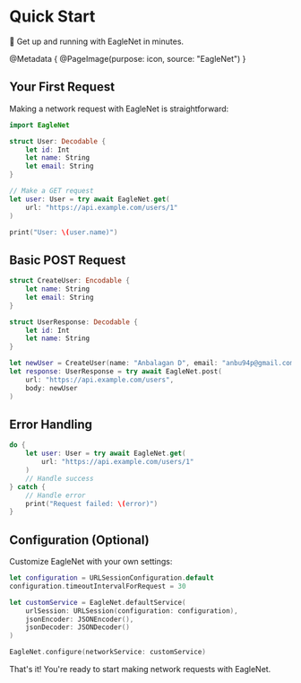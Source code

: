# Quick Start

🦅 Get up and running with EagleNet in minutes.

@Metadata {
   @PageImage(purpose: icon, source: "EagleNet")
}

## Your First Request

Making a network request with EagleNet is straightforward:

```swift
import EagleNet

struct User: Decodable {
    let id: Int
    let name: String
    let email: String
}

// Make a GET request
let user: User = try await EagleNet.get(
    url: "https://api.example.com/users/1"
)

print("User: \(user.name)")
```

## Basic POST Request

```swift
struct CreateUser: Encodable {
    let name: String
    let email: String
}

struct UserResponse: Decodable {
    let id: Int
    let name: String
}

let newUser = CreateUser(name: "Anbalagan D", email: "anbu94p@gmail.com")
let response: UserResponse = try await EagleNet.post(
    url: "https://api.example.com/users",
    body: newUser
)
```

## Error Handling

```swift
do {
    let user: User = try await EagleNet.get(
        url: "https://api.example.com/users/1"
    )
    // Handle success
} catch {
    // Handle error
    print("Request failed: \(error)")
}
```

## Configuration (Optional)

Customize EagleNet with your own settings:

```swift
let configuration = URLSessionConfiguration.default
configuration.timeoutIntervalForRequest = 30

let customService = EagleNet.defaultService(
    urlSession: URLSession(configuration: configuration),
    jsonEncoder: JSONEncoder(),
    jsonDecoder: JSONDecoder()
)

EagleNet.configure(networkService: customService)
```

That's it! You're ready to start making network requests with EagleNet.